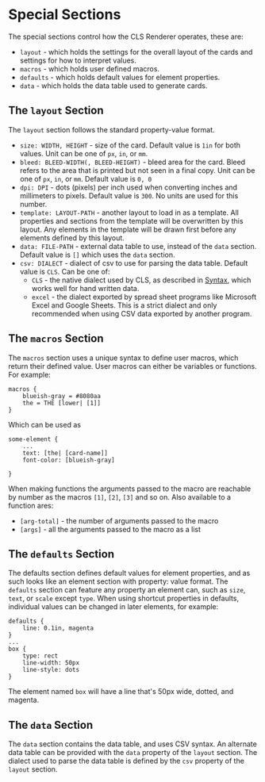 # Special Sections

The special sections control how the CLS Renderer operates, these are:

 - `layout` - which holds the settings for the overall layout of the cards and settings for how to interpret values.
 - `macros` - which holds user defined macros.
 - `defaults` - which holds default values for element properties.
 - `data` - which holds the data table used to generate cards.

## The `layout` Section

The `layout` section follows the standard property-value format.

 - `size: WIDTH, HEIGHT` - size of the card. Default value is `1in` for both values. Unit can be one of `px`, `in`, or `mm`.
 - `bleed: BLEED-WIDTH(, BLEED-HEIGHT)` - bleed area for the card. Bleed refers to the area that is printed but not seen in a final copy. Unit can be one of `px`, `in`, or `mm`. Default value is `0, 0`
 - `dpi: DPI` - dots (pixels) per inch used when converting inches and millimeters to pixels. Default value is `300`. No units are used for this number.
 - `template: LAYOUT-PATH` - another layout to load in as a template. All properties and sections from the template will be overwritten by this layout. Any elements in the template will be drawn first before any elements defined by this layout.
 - `data: FILE-PATH` - external data table to use, instead of the `data` section. Default value is `[]` which uses the `data` section.
 - `csv: DIALECT` - dialect of csv to use for parsing the data table. Default value is `CLS`. Can be one of: 
     - `CLS` - the native dialect used by CLS, as described in [Syntax](./Syntax.md), which works well for hand written data.
     - `excel` - the dialect exported by spread sheet programs like Microsoft Excel and Google Sheets. This is a strict dialect and only recommended when using CSV data exported by another program.

## The `macros` Section

The `macros` section uses a unique syntax to define user macros, which return their defined value. User macros can either be variables or functions. For example:

    macros {
        blueish-gray = #8080aa
        the = THE [lower| [1]]
    }

Which can be used as

    some-element {
        ...
        text: [the| [card-name]]
        font-color: [blueish-gray]

    }

When making functions the arguments passed to the macro are reachable by number as the macros `[1]`, `[2]`, `[3]` and so on. Also available to a function ares:
 
 - `[arg-total]` - the number of arguments passed to the macro
 - `[args]` - all the arguments passed to the macro as a list

## The `defaults` Section

The defaults section defines default values for element properties, and as such looks like an element section with property: value format. The `defaults` section can feature any property an element can, such as `size`, `text`, or `scale` except `type`. When using shortcut properties in defaults, individual values can be changed in later elements, for example: 

    defaults {
        line: 0.1in, magenta
    }
    ...
    box {
        type: rect
        line-width: 50px
        line-style: dots
    }

The element named `box` will have a line that's 50px wide, dotted, and magenta.

## The `data` Section

The `data` section contains the data table, and uses CSV syntax. An alternate data table can be provided with the `data` property of the `layout` section. The dialect used to parse the data table is defined by the `csv` property of the `layout` section.
